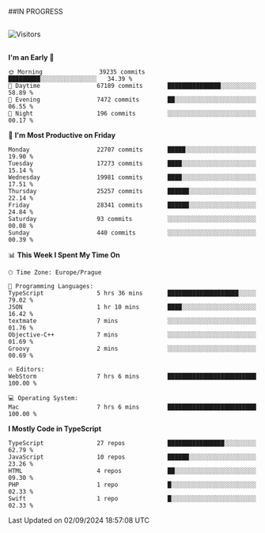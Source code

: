 ##IN PROGRESS
##
![Visitors](https://komarev.com/ghpvc/?username=petrbui&style=for-the-badge&label=Visitors+👀)



##
<!--
[![My GitHub stats](https://github-readme-stats.vercel.app/api?username=petrbui&theme=github_dark)](https://github.com/anuraghazra/github-readme-stats)

[![My wakatime stats](https://github-readme-stats.vercel.app/api/wakatime?username=petrbui&theme=github_dark)](https://github.com/anuraghazra/github-readme-stats)
-->
<!--START_SECTION:waka-->
**I'm an Early 🐤** 

```text
🌞 Morning                39235 commits       █████████░░░░░░░░░░░░░░░░   34.39 % 
🌆 Daytime                67189 commits       ███████████████░░░░░░░░░░   58.89 % 
🌃 Evening                7472 commits        ██░░░░░░░░░░░░░░░░░░░░░░░   06.55 % 
🌙 Night                  196 commits         ░░░░░░░░░░░░░░░░░░░░░░░░░   00.17 % 
```
📅 **I'm Most Productive on Friday** 

```text
Monday                   22707 commits       █████░░░░░░░░░░░░░░░░░░░░   19.90 % 
Tuesday                  17273 commits       ████░░░░░░░░░░░░░░░░░░░░░   15.14 % 
Wednesday                19981 commits       ████░░░░░░░░░░░░░░░░░░░░░   17.51 % 
Thursday                 25257 commits       ██████░░░░░░░░░░░░░░░░░░░   22.14 % 
Friday                   28341 commits       ██████░░░░░░░░░░░░░░░░░░░   24.84 % 
Saturday                 93 commits          ░░░░░░░░░░░░░░░░░░░░░░░░░   00.08 % 
Sunday                   440 commits         ░░░░░░░░░░░░░░░░░░░░░░░░░   00.39 % 
```


📊 **This Week I Spent My Time On** 

```text
🕑︎ Time Zone: Europe/Prague

💬 Programming Languages: 
TypeScript               5 hrs 36 mins       ████████████████████░░░░░   79.02 % 
JSON                     1 hr 10 mins        ████░░░░░░░░░░░░░░░░░░░░░   16.42 % 
textmate                 7 mins              ░░░░░░░░░░░░░░░░░░░░░░░░░   01.76 % 
Objective-C++            7 mins              ░░░░░░░░░░░░░░░░░░░░░░░░░   01.69 % 
Groovy                   2 mins              ░░░░░░░░░░░░░░░░░░░░░░░░░   00.69 % 

🔥 Editors: 
WebStorm                 7 hrs 6 mins        █████████████████████████   100.00 % 

💻 Operating System: 
Mac                      7 hrs 6 mins        █████████████████████████   100.00 % 
```

**I Mostly Code in TypeScript** 

```text
TypeScript               27 repos            ████████████████░░░░░░░░░   62.79 % 
JavaScript               10 repos            ██████░░░░░░░░░░░░░░░░░░░   23.26 % 
HTML                     4 repos             ██░░░░░░░░░░░░░░░░░░░░░░░   09.30 % 
PHP                      1 repo              █░░░░░░░░░░░░░░░░░░░░░░░░   02.33 % 
Swift                    1 repo              █░░░░░░░░░░░░░░░░░░░░░░░░   02.33 % 
```




 Last Updated on 02/09/2024 18:57:08 UTC
<!--END_SECTION:waka-->
